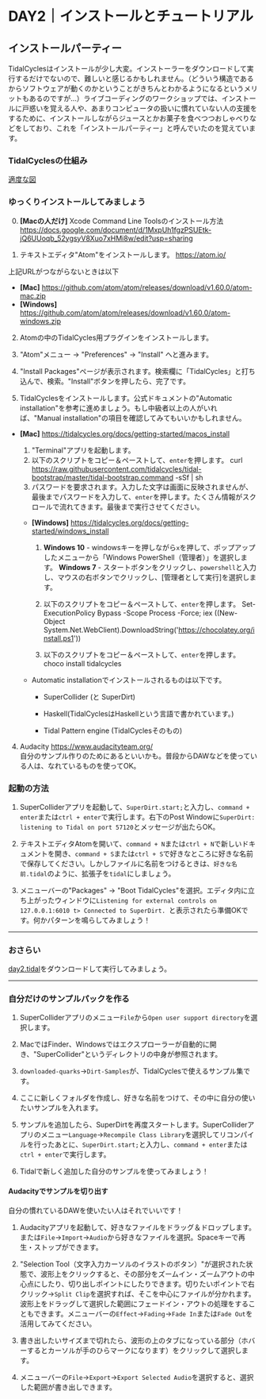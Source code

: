 # DAY2｜インストールとチュートリアル

## インストールパーティー
TidalCyclesはインストールが少し大変。インストーラーをダウンロードして実行するだけでないので、難しいと感じるかもしれません。（どういう構造であるからソフトウェアが動くのかということがきちんとわかるようになるというメリットもあるのですが…）ライブコーディングのワークショップでは、インストールに戸惑いを覚える人や、あまりコンピュータの扱いに慣れていない人の支援をするために、インストールしながらジュースとかお菓子を食べつつおしゃべりなどをしており、これを「インストールパーティー」と呼んでいたのを覚えています。


### TidalCyclesの仕組み
[適度な図](https://github.com/conychang/mau-tidal-workshop/blob/main/day_1/tidal_system_picture.png)


### ゆっくりインストールしてみましょう

0. **[Macの人だけ]** Xcode Command Line Toolsのインストール方法
https://docs.google.com/document/d/1MxpUh1fgzPSUEtk-jQ6UUoqb_52ygsyV8Xuo7xHMi8w/edit?usp=sharing

1. テキストエディタ"Atom"をインストールします。
https://atom.io/<br>

  上記URLがつながらないときは以下
  - **[Mac]** https://github.com/atom/atom/releases/download/v1.60.0/atom-mac.zip
  - **[Windows]** https://github.com/atom/atom/releases/download/v1.60.0/atom-windows.zip


2. Atomの中のTidalCycles用プラグインをインストールします。
  1. "Atom"メニュー → "Preferences" → "Install" へと進みます。
  2. "Install Packages"ページが表示されます。検索欄に「TidalCycles」と打ち込んで、検索。"Install"ボタンを押したら、完了です。


3. TidalCyclesをインストールします。公式ドキュメントの"Automatic installation"を参考に進めましょう。もし中級者以上の人がいれば、"Manual installation"の項目を確認してみてもいいかもしれません。

- **[Mac]** https://tidalcycles.org/docs/getting-started/macos_install

    1. "Terminal"アプリを起動します。
    2. 以下のスクリプトをコピー＆ペーストして、`enter`を押します。
                curl https://raw.githubusercontent.com/tidalcycles/tidal-bootstrap/master/tidal-bootstrap.command -sSf | sh
    3. パスワードを要求されます。入力した文字は画面に反映されませんが、最後までパスワードを入力して、`enter`を押します。たくさん情報がスクロールで流れてきます。最後まで実行させてください。


  - **[Windows]** https://tidalcycles.org/docs/getting-started/windows_install
      1. **Windows 10** - windowsキーを押しながら`x`を押して、ポップアップしたメニューから「Windows PowerShell（管理者）」を選択します。
        **Windows 7** - スタートボタンをクリックし、`powershell`と入力し、マウスの右ボタンでクリックし、[管理者として実行]を選択します。

      2. 以下のスクリプトをコピー＆ペーストして、`enter`を押します。
                  Set-ExecutionPolicy Bypass -Scope Process -Force; iex ((New-Object System.Net.WebClient).DownloadString('https://chocolatey.org/install.ps1'))
      3. 以下のスクリプトをコピー＆ペーストして、`enter`を押します。
                  choco install tidalcycles

  - Automatic installationでインストールされるものは以下です。
      - SuperCollider (と SuperDirt)
      - Haskell(TidalCyclesはHaskellという言語で書かれています。)

      - Tidal Pattern engine (TidalCyclesそのもの)

4. Audacity https://www.audacityteam.org/<br>
    自分のサンプル作りのためにあるといいかも。普段からDAWなどを使っている人は、なれているものを使ってOK。

### 起動の方法

1. SuperColliderアプリを起動して、`SuperDirt.start;`と入力し、`command + enter`または`ctrl + enter`で実行します。右下のPost Windowに`SuperDirt: listening to Tidal on port 57120`とメッセージが出たらOK。

2. テキストエディタAtomを開いて、`command + N`または`ctrl + N`で新しいドキュメントを開き、`command + S`または`ctrl + S`で好きなところに好きな名前で保存してください。しかしファイルに名前をつけるときは、`好きな名前.tidal`のように、拡張子を`tidal`にしましょう。

3. メニューバーの"Packages" → "Boot TidalCycles"を選択。エディタ内に立ち上がったウィンドウに`Listening for external controls on 127.0.0.1:6010
t> Connected to SuperDirt.
`と表示されたら準備OKです。何かパターンを鳴らしてみましょう！

***

### おさらい

[day2.tidal](https://drive.google.com/file/d/1DSJBLXqyh2KY3R7PP4gmY0NcYWr9aq30/view?usp=sharing)をダウンロードして実行してみましょう。

***

### 自分だけのサンプルパックを作る

1. SuperColliderアプリのメニュー`File`から`Open user support directory`を選択します。

2. MacではFinder、Windowsではエクスプローラーが自動的に開き、"SuperCollider"というディレクトリの中身が参照されます。

3. `downloaded-quarks`→`Dirt-Samples`が、TidalCyclesで使えるサンプル集です。

4. ここに新しくフォルダを作成し、好きな名前をつけて、その中に自分の使いたいサンプルを入れます。

5. サンプルを追加したら、SuperDirtを再度スタートします。SuperColliderアプリのメニュー`Language`→`Recompile Class Library`を選択してリコンパイルを行ったあとに、`SuperDirt.start;`と入力し、`command + enter`または`ctrl + enter`で実行します。

6. Tidalで新しく追加した自分のサンプルを使ってみましょう！


#### Audacityでサンプルを切り出す

自分の慣れているDAWを使いたい人はそれでいいです！

1. Audacityアプリを起動して、好きなファイルをドラッグ＆ドロップします。または`File`→`Import`→`Audio`から好きなファイルを選択。Spaceキーで再生・ストップができます。

2. "Selection Tool（文字入力カーソルのイラストのボタン）"が選択された状態で、波形上をクリックすると、その部分をズームイン・ズームアウトの中心点にしたり、切り出しポイントにしたりできます。切りたいポイントで右クリック→`Split Clip`を選択すれば、そこを中心にファイルが分かれます。波形上をドラッグして選択した範囲にフェードイン・アウトの処理をすることもできます。メニューバーの`Effect`→`Fading`→`Fade In`または`Fade Out`を活用してみてください。

3. 書き出したいサイズまで切れたら、波形の上のタブになっている部分（ホバーするとカーソルが手のひらマークになります）をクリックして選択します。

4. メニューバーの`File`→`Export`→`Export Selected Audio`を選択すると、選択した範囲が書き出しできます。

